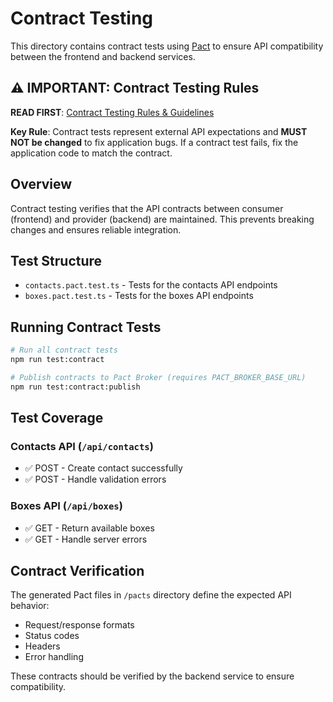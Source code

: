 # Contract Testing

This directory contains contract tests using [Pact](https://pact.io/) to ensure API compatibility between the frontend and backend services.

## ⚠️ IMPORTANT: Contract Testing Rules

**READ FIRST**: [Contract Testing Rules & Guidelines](../../docs/CONTRACT_TESTING_RULES.md)

**Key Rule**: Contract tests represent external API expectations and **MUST NOT be changed** to fix application bugs. If a contract test fails, fix the application code to match the contract.

## Overview

Contract testing verifies that the API contracts between consumer (frontend) and provider (backend) are maintained. This prevents breaking changes and ensures reliable integration.

## Test Structure

- `contacts.pact.test.ts` - Tests for the contacts API endpoints
- `boxes.pact.test.ts` - Tests for the boxes API endpoints

## Running Contract Tests

```bash
# Run all contract tests
npm run test:contract

# Publish contracts to Pact Broker (requires PACT_BROKER_BASE_URL)
npm run test:contract:publish
```

## Test Coverage

### Contacts API (`/api/contacts`)
- ✅ POST - Create contact successfully
- ✅ POST - Handle validation errors

### Boxes API (`/api/boxes`)
- ✅ GET - Return available boxes
- ✅ GET - Handle server errors

## Contract Verification

The generated Pact files in `/pacts` directory define the expected API behavior:
- Request/response formats
- Status codes
- Headers
- Error handling

These contracts should be verified by the backend service to ensure compatibility.
